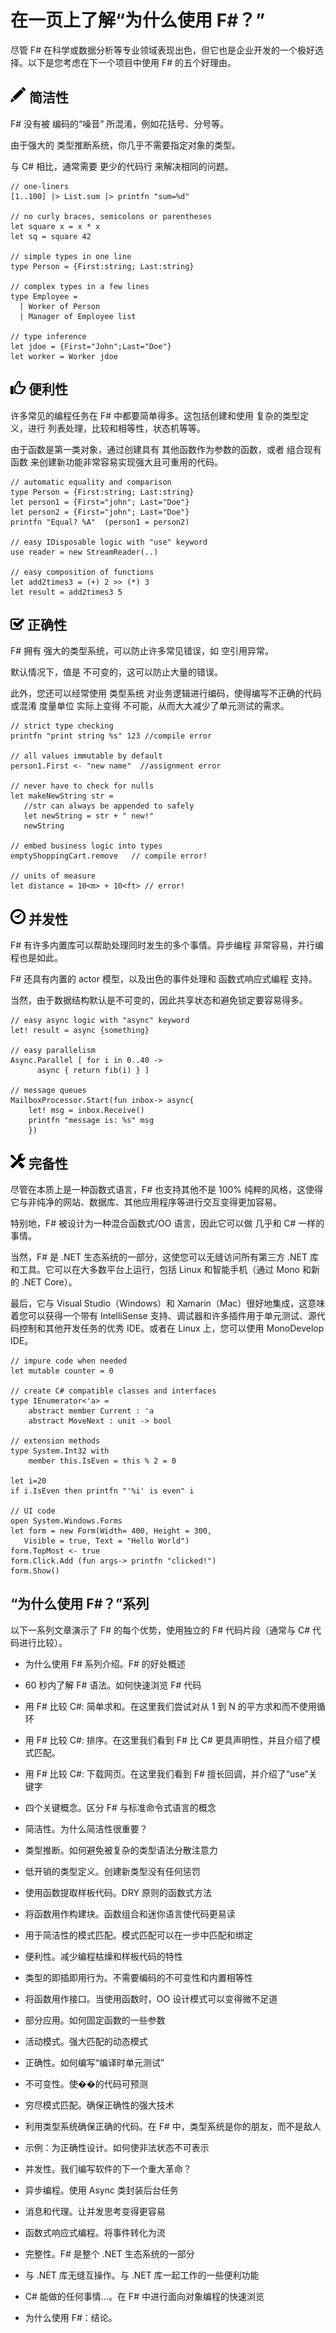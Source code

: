 # 在一页上了解“为什么使用 F#？”

尽管 F# 在科学或数据分析等专业领域表现出色，但它也是企业开发的一个极好选择。以下是您考虑在下一个项目中使用 F# 的五个好理由。

## ![](img/glyphicons_030_pencil.png) 简洁性

F# 没有被 编码的“噪音” 所混淆，例如花括号、分号等。

由于强大的 类型推断系统，你几乎不需要指定对象的类型。

与 C# 相比，通常需要 更少的代码行 来解决相同的问题。

```
// one-liners
[1..100] |> List.sum |> printfn "sum=%d"

// no curly braces, semicolons or parentheses
let square x = x * x
let sq = square 42 

// simple types in one line
type Person = {First:string; Last:string}

// complex types in a few lines
type Employee = 
  | Worker of Person
  | Manager of Employee list

// type inference
let jdoe = {First="John";Last="Doe"}
let worker = Worker jdoe 
```

## ![](img/glyphicons_343_thumbs_up.png) 便利性

许多常见的编程任务在 F# 中都要简单得多。这包括创建和使用 复杂的类型定义，进行 列表处理，比较和相等性，状态机等等。

由于函数是第一类对象，通过创建具有 其他函数作为参数的函数，或者 组合现有函数 来创建新功能非常容易实现强大且可重用的代码。

```
// automatic equality and comparison
type Person = {First:string; Last:string}
let person1 = {First="john"; Last="Doe"}
let person2 = {First="john"; Last="Doe"}
printfn "Equal? %A"  (person1 = person2)

// easy IDisposable logic with "use" keyword
use reader = new StreamReader(..)

// easy composition of functions
let add2times3 = (+) 2 >> (*) 3
let result = add2times3 5 
```

## ![](img/glyphicons_150_check.png) 正确性

F# 拥有 强大的类型系统，可以防止许多常见错误，如 空引用异常。

默认情况下，值是 不可变的，这可以防止大量的错误。

此外，您还可以经常使用 类型系统 对业务逻辑进行编码，使得编写不正确的代码或混淆 度量单位 实际上变得 不可能，从而大大减少了单元测试的需求。

```
// strict type checking
printfn "print string %s" 123 //compile error

// all values immutable by default
person1.First <- "new name"  //assignment error 

// never have to check for nulls
let makeNewString str = 
   //str can always be appended to safely
   let newString = str + " new!"
   newString

// embed business logic into types
emptyShoppingCart.remove   // compile error!

// units of measure
let distance = 10<m> + 10<ft> // error! 
```

## ![](img/glyphicons_054_clock.png) 并发性

F# 有许多内置库可以帮助处理同时发生的多个事情。异步编程 非常容易，并行编程也是如此。

F# 还具有内置的 actor 模型，以及出色的事件处理和 函数式响应式编程 支持。

当然，由于数据结构默认是不可变的，因此共享状态和避免锁定要容易得多。

```
// easy async logic with "async" keyword
let! result = async {something}

// easy parallelism
Async.Parallel [ for i in 0..40 -> 
      async { return fib(i) } ]

// message queues
MailboxProcessor.Start(fun inbox-> async{
    let! msg = inbox.Receive()
    printfn "message is: %s" msg
    }) 
```

## ![](img/glyphicons_280_settings.png) 完备性

尽管在本质上是一种函数式语言，F# 也支持其他不是 100% 纯粹的风格，这使得它与非纯净的网站、数据库、其他应用程序等进行交互变得更加容易。

特别地，F# 被设计为一种混合函数式/OO 语言，因此它可以做 几乎和 C# 一样的事情。

当然，F# 是 .NET 生态系统的一部分，这使您可以无缝访问所有第三方 .NET 库和工具。它可以在大多数平台上运行，包括 Linux 和智能手机（通过 Mono 和新的 .NET Core）。

最后，它与 Visual Studio（Windows）和 Xamarin（Mac）很好地集成，这意味着您可以获得一个带有 IntelliSense 支持、调试器和许多插件用于单元测试、源代码控制和其他开发任务的优秀 IDE。或者在 Linux 上，您可以使用 MonoDevelop IDE。

```
// impure code when needed
let mutable counter = 0

// create C# compatible classes and interfaces
type IEnumerator<'a> = 
    abstract member Current : 'a
    abstract MoveNext : unit -> bool 

// extension methods
type System.Int32 with
    member this.IsEven = this % 2 = 0

let i=20
if i.IsEven then printfn "'%i' is even" i

// UI code
open System.Windows.Forms 
let form = new Form(Width= 400, Height = 300, 
   Visible = true, Text = "Hello World") 
form.TopMost <- true
form.Click.Add (fun args-> printfn "clicked!")
form.Show() 
```

## “为什么使用 F#？”系列

以下一系列文章演示了 F# 的每个优势，使用独立的 F# 代码片段（通常与 C# 代码进行比较）。

+   为什么使用 F# 系列介绍。F# 的好处概述

+   60 秒内了解 F# 语法。如何快速浏览 F# 代码

+   用 F# 比较 C#: 简单求和。在这里我们尝试对从 1 到 N 的平方求和而不使用循环

+   用 F# 比较 C#: 排序。在这里我们看到 F# 比 C# 更具声明性，并且介绍了模式匹配。

+   用 F# 比较 C#: 下载网页。在这里我们看到 F# 擅长回调，并介绍了“use”关键字

+   四个关键概念。区分 F# 与标准命令式语言的概念

+   简洁性。为什么简洁性很重要？

+   类型推断。如何避免被复杂的类型语法分散注意力

+   低开销的类型定义。创建新类型没有任何惩罚

+   使用函数提取样板代码。DRY 原则的函数式方法

+   将函数用作构建块。函数组合和迷你语言使代码更易读

+   用于简洁性的模式匹配。模式匹配可以在一步中匹配和绑定

+   便利性。减少编程枯燥和样板代码的特性

+   类型的即插即用行为。不需要编码的不可变性和内置相等性

+   将函数用作接口。当使用函数时，OO 设计模式可以变得微不足道

+   部分应用。如何固定函数的一些参数

+   活动模式。强大匹配的动态模式

+   正确性。如何编写“编译时单元测试”

+   不可变性。使��的代码可预测

+   穷尽模式匹配。确保正确性的强大技术

+   利用类型系统确保正确的代码。在 F# 中，类型系统是你的朋友，而不是敌人

+   示例：为正确性设计。如何使非法状态不可表示

+   并发性。我们编写软件的下一个重大革命？

+   异步编程。使用 Async 类封装后台任务

+   消息和代理。让并发思考变得更容易

+   函数式响应式编程。将事件转化为流

+   完整性。F# 是整个 .NET 生态系统的一部分

+   与 .NET 库无缝互操作。与 .NET 库一起工作的一些便利功能

+   C# 能做的任何事情...。在 F# 中进行面向对象编程的快速浏览

+   为什么使用 F#：结论。
